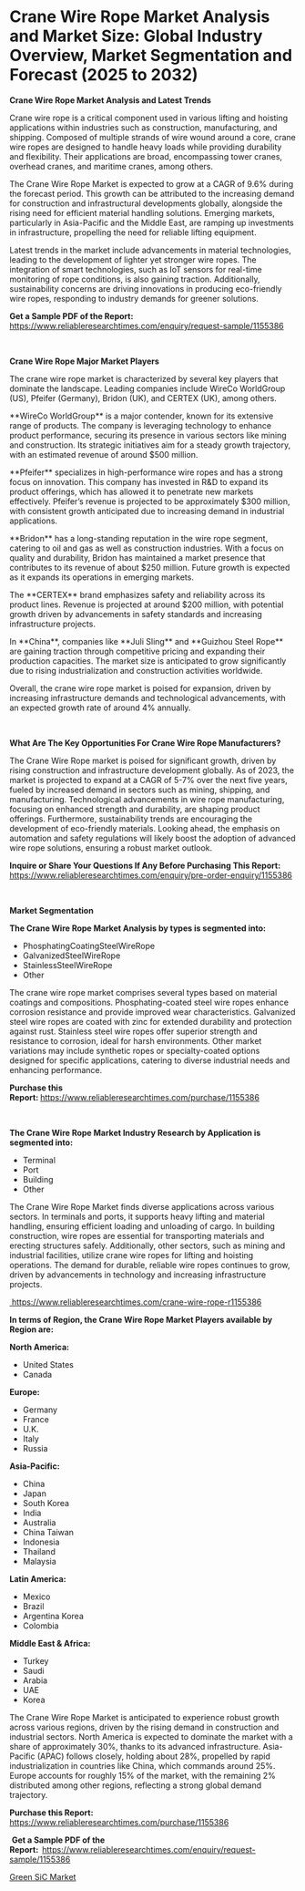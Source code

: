 <p><h1>Crane Wire Rope Market Analysis and Market Size: Global Industry Overview, Market Segmentation and Forecast (2025 to 2032)</h1></p><p><strong>Crane Wire Rope Market Analysis and Latest Trends</strong></p>
<p><p>Crane wire rope is a critical component used in various lifting and hoisting applications within industries such as construction, manufacturing, and shipping. Composed of multiple strands of wire wound around a core, crane wire ropes are designed to handle heavy loads while providing durability and flexibility. Their applications are broad, encompassing tower cranes, overhead cranes, and maritime cranes, among others.</p><p>The Crane Wire Rope Market is expected to grow at a CAGR of 9.6% during the forecast period. This growth can be attributed to the increasing demand for construction and infrastructural developments globally, alongside the rising need for efficient material handling solutions. Emerging markets, particularly in Asia-Pacific and the Middle East, are ramping up investments in infrastructure, propelling the need for reliable lifting equipment.</p><p>Latest trends in the market include advancements in material technologies, leading to the development of lighter yet stronger wire ropes. The integration of smart technologies, such as IoT sensors for real-time monitoring of rope conditions, is also gaining traction. Additionally, sustainability concerns are driving innovations in producing eco-friendly wire ropes, responding to industry demands for greener solutions.</p></p>
<p><strong>Get a Sample PDF of the Report:&nbsp;</strong> <a href="https://www.reliableresearchtimes.com/enquiry/request-sample/1155386?utm_campaign=3207&utm_medium=2&utm_source=Github&utm_content=ia&utm_term=31032025&utm_id=crane-wire-rope">https://www.reliableresearchtimes.com/enquiry/request-sample/1155386</a></p>
<p>&nbsp;</p>
<p><strong>Crane Wire Rope Major Market Players</strong></p>
<p><p>The crane wire rope market is characterized by several key players that dominate the landscape. Leading companies include WireCo WorldGroup (US), Pfeifer (Germany), Bridon (UK), and CERTEX (UK), among others. </p><p>**WireCo WorldGroup** is a major contender, known for its extensive range of products. The company is leveraging technology to enhance product performance, securing its presence in various sectors like mining and construction. Its strategic initiatives aim for a steady growth trajectory, with an estimated revenue of around $500 million.</p><p>**Pfeifer** specializes in high-performance wire ropes and has a strong focus on innovation. This company has invested in R&D to expand its product offerings, which has allowed it to penetrate new markets effectively. Pfeifer’s revenue is projected to be approximately $300 million, with consistent growth anticipated due to increasing demand in industrial applications.</p><p>**Bridon** has a long-standing reputation in the wire rope segment, catering to oil and gas as well as construction industries. With a focus on quality and durability, Bridon has maintained a market presence that contributes to its revenue of about $250 million. Future growth is expected as it expands its operations in emerging markets.</p><p>The **CERTEX** brand emphasizes safety and reliability across its product lines. Revenue is projected at around $200 million, with potential growth driven by advancements in safety standards and increasing infrastructure projects.</p><p>In **China**, companies like **Juli Sling** and **Guizhou Steel Rope** are gaining traction through competitive pricing and expanding their production capacities. The market size is anticipated to grow significantly due to rising industrialization and construction activities worldwide.</p><p>Overall, the crane wire rope market is poised for expansion, driven by increasing infrastructure demands and technological advancements, with an expected growth rate of around 4% annually.</p></p>
<p>&nbsp;</p>
<p><strong>What Are The Key Opportunities For Crane Wire Rope Manufacturers?</strong></p>
<p><p>The Crane Wire Rope market is poised for significant growth, driven by rising construction and infrastructure development globally. As of 2023, the market is projected to expand at a CAGR of 5-7% over the next five years, fueled by increased demand in sectors such as mining, shipping, and manufacturing. Technological advancements in wire rope manufacturing, focusing on enhanced strength and durability, are shaping product offerings. Furthermore, sustainability trends are encouraging the development of eco-friendly materials. Looking ahead, the emphasis on automation and safety regulations will likely boost the adoption of advanced wire rope solutions, ensuring a robust market outlook.</p></p>
<p><strong>Inquire or Share Your Questions If Any Before Purchasing This Report:</strong> <a href="https://www.reliableresearchtimes.com/enquiry/pre-order-enquiry/1155386?utm_campaign=3207&utm_medium=2&utm_source=Github&utm_content=ia&utm_term=31032025&utm_id=crane-wire-rope">https://www.reliableresearchtimes.com/enquiry/pre-order-enquiry/1155386</a></p>
<p>&nbsp;</p>
<p><strong>Market Segmentation</strong></p>
<p><strong>The Crane Wire Rope Market Analysis by types is segmented into:</strong></p>
<p><ul><li>PhosphatingCoatingSteelWireRope</li><li>GalvanizedSteelWireRope</li><li>StainlessSteelWireRope</li><li>Other</li></ul></p>
<p><p>The crane wire rope market comprises several types based on material coatings and compositions. Phosphating-coated steel wire ropes enhance corrosion resistance and provide improved wear characteristics. Galvanized steel wire ropes are coated with zinc for extended durability and protection against rust. Stainless steel wire ropes offer superior strength and resistance to corrosion, ideal for harsh environments. Other market variations may include synthetic ropes or specialty-coated options designed for specific applications, catering to diverse industrial needs and enhancing performance.</p></p>
<p><strong>Purchase this Report:&nbsp;</strong><a href="https://www.reliableresearchtimes.com/purchase/1155386?utm_campaign=3207&utm_medium=2&utm_source=Github&utm_content=ia&utm_term=31032025&utm_id=crane-wire-rope">https://www.reliableresearchtimes.com/purchase/1155386</a></p>
<p>&nbsp;</p>
<p><strong>The Crane Wire Rope Market Industry Research by Application is segmented into:</strong></p>
<p><ul><li>Terminal</li><li>Port</li><li>Building</li><li>Other</li></ul></p>
<p><p>The Crane Wire Rope Market finds diverse applications across various sectors. In terminals and ports, it supports heavy lifting and material handling, ensuring efficient loading and unloading of cargo. In building construction, wire ropes are essential for transporting materials and erecting structures safely. Additionally, other sectors, such as mining and industrial facilities, utilize crane wire ropes for lifting and hoisting operations. The demand for durable, reliable wire ropes continues to grow, driven by advancements in technology and increasing infrastructure projects.</p></p>
<p><a href="https://www.reliableresearchtimes.com/crane-wire-rope-r1155386?utm_campaign=3207&utm_medium=2&utm_source=Github&utm_content=ia&utm_term=31032025&utm_id=crane-wire-rope">&nbsp;https://www.reliableresearchtimes.com/crane-wire-rope-r1155386</a></p>
<p><strong>In terms of Region, the Crane Wire Rope Market Players available by Region are:</strong></p>
<p>
    <p> <strong> North America: </strong>
        <ul>
            <li>United States</li>
            <li>Canada</li>
        </ul>
        </p> 
    <p> <strong> Europe: </strong>
        <ul>
            <li>Germany</li>
            <li>France</li>
            <li>U.K.</li>
            <li>Italy</li>
            <li>Russia</li>
        </ul>
        </p> 
    <p> <strong> Asia-Pacific: </strong>
        <ul>
            <li>China</li>
            <li>Japan</li>
            <li>South Korea</li>
            <li>India</li>
            <li>Australia</li>
            <li>China Taiwan</li>
            <li>Indonesia</li>
            <li>Thailand</li>
            <li>Malaysia</li>
        </ul>
        </p> 
    <p> <strong> Latin America: </strong>
        <ul>
            <li>Mexico</li>
            <li>Brazil</li>
            <li>Argentina Korea</li>
            <li>Colombia</li>
        </ul>
        </p> 
    <p> <strong> Middle East & Africa: </strong>
        <ul>
            <li>Turkey</li>
            <li>Saudi</li>
            <li>Arabia</li>
            <li>UAE</li>
            <li>Korea</li>
        </ul>
    </p>
    </p>
<p><p>The Crane Wire Rope Market is anticipated to experience robust growth across various regions, driven by the rising demand in construction and industrial sectors. North America is expected to dominate the market with a share of approximately 30%, thanks to its advanced infrastructure. Asia-Pacific (APAC) follows closely, holding about 28%, propelled by rapid industrialization in countries like China, which commands around 25%. Europe accounts for roughly 15% of the market, with the remaining 2% distributed among other regions, reflecting a strong global demand trajectory.</p></p>
<p><strong>Purchase this Report: </strong><a href="https://www.reliableresearchtimes.com/purchase/1155386?utm_campaign=3207&utm_medium=2&utm_source=Github&utm_content=ia&utm_term=31032025&utm_id=crane-wire-rope">https://www.reliableresearchtimes.com/purchase/1155386</a></p>
<p>&nbsp;<strong>Get a Sample PDF of the Report:&nbsp;&nbsp;</strong><a href="https://www.reliableresearchtimes.com/enquiry/request-sample/1155386?utm_campaign=3207&utm_medium=2&utm_source=Github&utm_content=ia&utm_term=31032025&utm_id=crane-wire-rope">https://www.reliableresearchtimes.com/enquiry/request-sample/1155386</a></p>
<p><strong></strong></p>
<p><p><a href="https://github.com/biyajausenik/Market-Research-Report-List-1/blob/main/green-sic-market.md?utm_campaign=3207&utm_medium=2&utm_source=Github&utm_content=ia&utm_term=31032025&utm_id=crane-wire-rope">Green SiC Market</a></p></p>